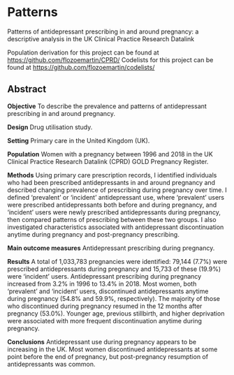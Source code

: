 # Patterns
Patterns of antidepressant prescribing in and around pregnancy: a descriptive analysis in the UK Clinical Practice Research Datalink

Population derivation for this project can be found at https://github.com/flozoemartin/CPRD/
Codelists for this project can be found at https://github.com/flozoemartin/codelists/

## Abstract

**Objective** 		To describe the prevalence and patterns of antidepressant prescribing in and around pregnancy.

**Design** 		    Drug utilisation study.

**Setting** 		  Primary care in the United Kingdom (UK).

**Population** 	  Women with a pregnancy between 1996 and 2018 in the UK Clinical Practice Research Datalink (CPRD) GOLD Pregnancy Register.

**Methods** 		  Using primary care prescription records, I identified individuals who had been prescribed antidepressants in and around pregnancy and described changing prevalence of prescribing during pregnancy over time. I defined ‘prevalent’ or ‘incident’ antidepressant use, where ‘prevalent’ users were prescribed antidepressants both before and during pregnancy, and ‘incident’ users were newly prescribed antidepressants during pregnancy, then compared patterns of prescribing between these two groups. I also investigated characteristics associated with antidepressant discontinuation anytime during pregnancy and post-pregnancy prescribing.

**Main outcome measures** 	Antidepressant prescribing during pregnancy.

**Results** 		  A total of 1,033,783 pregnancies were identified: 79,144 (7.7%) were prescribed antidepressants during pregnancy and 15,733 of these (19.9%) were ‘incident’ users. Antidepressant prescribing during pregnancy increased from 3.2% in 1996 to 13.4% in 2018. Most women, both ‘prevalent’ and ‘incident’ users, discontinued antidepressants anytime during pregnancy (54.8% and 59.9%, respectively). The majority of those who discontinued during pregnancy resumed in the 12 months after pregnancy (53.0%). Younger age, previous stillbirth, and higher deprivation were associated with more frequent discontinuation anytime during pregnancy.

**Conclusions** 	Antidepressant use during pregnancy appears to be increasing in the UK. Most women discontinued antidepressants at some point before the end of pregnancy, but post-pregnancy resumption of antidepressants was common.

